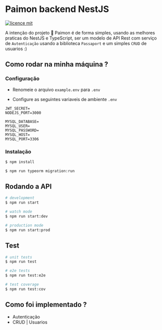 # Paimon backend NestJS

[![licence mit](https://img.shields.io/badge/licence-MIT-blue.svg)](./LICENSE)

A intenção do projeto :camel: Paimon é de forma simples, usando as melhores praticas do NestJS e TypeScript, ser um modelo de API Rest com serviço de `Autenticação` usando a biblioteca `Passaport` e um simples `CRUD` de usuarios :)


## Como rodar na minha máquina ?
### Configuração

- Renomeie o arquivo `example.env` para `.env`

- Configure as seguintes variaveis de ambiente `.env`


```
JWT_SECRET=
NODEJS_PORT=3000

MYSQL_DATABASE=
MYSQL_USER=
MYSQL_PASSWORD=
MYSQL_HOST=
MYSQL_PORT=3306
```

### Instalação

```bash
$ npm install
```
```bash
$ npm run typeorm migration:run
```


## Rodando a API

```bash
# development
$ npm run start

# watch mode
$ npm run start:dev

# production mode
$ npm run start:prod
```

## Test

```bash
# unit tests
$ npm run test

# e2e tests
$ npm run test:e2e

# test coverage
$ npm run test:cov
```




## Como foi implementado ?
  - Autenticação
  - CRUD | Usuarios
